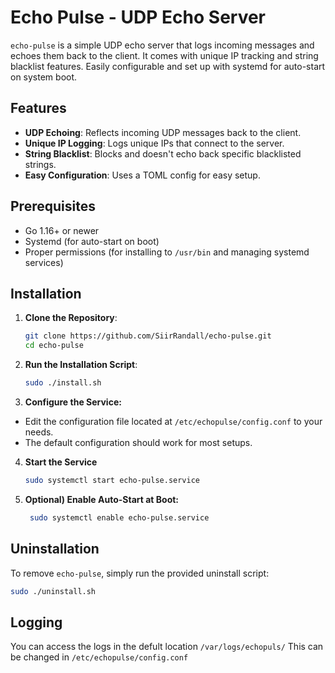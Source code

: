 # Echo Pulse - UDP Echo Server

`echo-pulse` is a simple UDP echo server that logs incoming messages and echoes them back to the client. It comes with unique IP tracking and string blacklist features. Easily configurable and set up with systemd for auto-start on system boot.

## Features

- **UDP Echoing**: Reflects incoming UDP messages back to the client.
- **Unique IP Logging**: Logs unique IPs that connect to the server.
- **String Blacklist**: Blocks and doesn't echo back specific blacklisted strings.
- **Easy Configuration**: Uses a TOML config for easy setup.

## Prerequisites

- Go 1.16+ or newer
- Systemd (for auto-start on boot)
- Proper permissions (for installing to `/usr/bin` and managing systemd services)

## Installation

1. **Clone the Repository**:
   ```bash
   git clone https://github.com/SiirRandall/echo-pulse.git
   cd echo-pulse
   ```

2. **Run the Installation Script**:
   ```bash
   sudo ./install.sh
   ```

3. **Configure the Service:**
  - Edit the configuration file located at `/etc/echopulse/config.conf` to your needs.
  - The default configuration should work for most setups.

4. **Start the Service**
   ```bash
   sudo systemctl start echo-pulse.service
   ``` 

5. **Optional) Enable Auto-Start at Boot:**
   ```bash
    sudo systemctl enable echo-pulse.service
    ```
## Uninstallation

To remove `echo-pulse`, simply run the provided uninstall script:
```bash
sudo ./uninstall.sh
```
## Logging

You can access the logs in the defult location `/var/logs/echopuls/` 
This can be changed in `/etc/echopulse/config.conf`